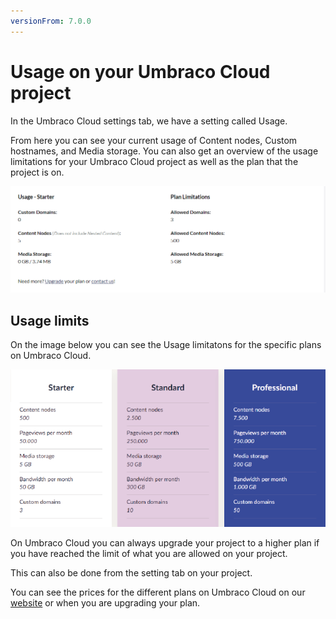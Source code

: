 ```yaml
---
versionFrom: 7.0.0
---
```


# Usage on your Umbraco Cloud project

In the Umbraco Cloud settings tab, we have a setting called Usage.

From here you can see your current usage of Content nodes, Custom hostnames, and Media storage. You can also get an overview of the usage limitations for your Umbraco Cloud project as well as the plan that the project is on.

![Usage on Cloud](images/Usage.png)

## Usage limits

On the image below you can see the Usage limitatons for the specific plans on Umbraco Cloud.

![Usage limits on a starter plan](images/Plan_limitations.png)

On Umbraco Cloud you can always upgrade your project to a higher plan if you have reached the limit of what you are allowed on your project.

This can also be done from the setting tab on your project.

You can see the prices for the different plans on Umbraco Cloud on our [website](https://umbraco.com/umbraco-cloud-pricing/) or when you are upgrading your plan.

